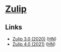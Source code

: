 # [Zulip](https://zulipchat.com/)

## Links

- [Zulip 3.0 (2020)](https://blog.zulip.com/2020/07/16/zulip-3-0-released/) ([HN](https://news.ycombinator.com/item?id=23860338))
- [Zulip 4.0 (2021)](https://blog.zulip.com/2021/05/13/zulip-4-0-released/) ([HN](https://news.ycombinator.com/item?id=27149123))
